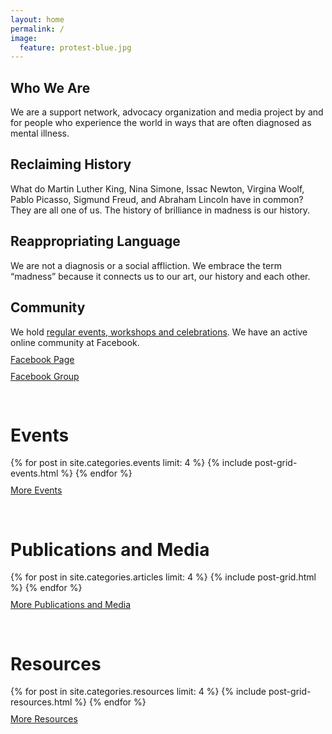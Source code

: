 ```yaml
---
layout: home
permalink: /
image:
  feature: protest-blue.jpg
---
```


<style>
  .btn{
    margin-bottom: 0px;
    margin-top: 10px;
    display: inline-block;
  }
  h1{
    display:inline-block;
  }
  .title-tile{
    width: 100%;
    margin-bottom: 0px;
    margin-top: 30px;
  }
</style>

<div class="tiles">

<div class="tile">
  <h2 class="post-title">Who We Are</h2>
  <p class="post-excerpt">We are a support network, advocacy organization and media project by and for people who experience the world in ways that are often diagnosed as mental illness.</p>
</div><!-- /.tile -->

<div class="tile">
  <h2 class="post-title">Reclaiming History</h2>
  <p class="post-excerpt">What do Martin Luther King, Nina Simone, Issac Newton, Virgina Woolf, Pablo Picasso, Sigmund Freud, and Abraham Lincoln have in common? They are all one of us. The history of brilliance in madness is our history.</p>
</div><!-- /.tile -->

<div class="tile">
  <h2 class="post-title">Reappropriating Language</h2>
  <p class="post-excerpt">We are not a diagnosis or a social affliction. We embrace the term “madness” because it connects us to our art, our history and each other.</p>
</div><!-- /.tile -->

<div class="tile">
  <h2 class="post-title">Community</h2>
  <p class="post-excerpt">We hold <a href="/events">regular events, workshops and celebrations</a>. We have an active online community at Facebook.
    <br/><a href="https://www.facebook.com/theicarusproject" class="btn">Facebook Page</a><br/>
    <a href="https://www.facebook.com/groups/2394863930/" class="btn">Facebook Group</a></p>
</div><!-- /.tile -->

</div><!-- /.tiles -->

<div class="tiles">
  <div class="tile title-tile">
    <a href="{{ site.url }}/events/"><h1>Events</h1></a> 
  </div>
</div>

<div class="tiles">
  {% for post in site.categories.events limit: 4 %}
    {% include post-grid-events.html %}
  {% endfor %}
  <div class="tile"><a href="{{ site.url }}/events/" class="btn">More Events</a></div>
</div><!-- /.tiles -->

<div class="tiles">
  <div class="tile title-tile">
    <a href="{{ site.url }}/publications-media/"><h1>Publications and Media</h1></a>
  </div>
</div>
 
<div class="tiles">
  {% for post in site.categories.articles limit: 4 %}
    {% include post-grid.html %}
  {% endfor %}
  <div class="tile"><a href="{{ site.url }}/publications-media/" class="btn">More Publications and Media</a></div>
</div><!-- /.tiles -->

<div class="tiles">
  <div class="tile title-tile">
    <a href="{{ site.url }}/resources/"><h1>Resources</h1></a>
  </div>
</div>

<div class="tiles">
  {% for post in site.categories.resources limit: 4 %}
    {% include post-grid-resources.html %}
  {% endfor %}
  <div class="tile"><a href="{{ site.url }}/resources/" class="btn">More Resources</a></div>
</div><!-- /.tiles -->

